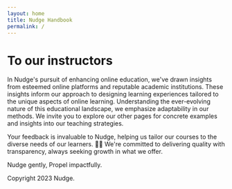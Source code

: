 ```yaml
---
layout: home
title: Nudge Handbook
permalink: /
---
```



# To our instructors


In Nudge's pursuit of enhancing online education, we've drawn insights from esteemed online platforms and reputable academic institutions. These insights inform our approach to designing learning experiences tailored to the unique aspects of online learning. Understanding the ever-evolving nature of this educational landscape, we emphasize adaptability in our methods. We invite you to explore our other pages for concrete examples and insights into our teaching strategies.

Your feedback is invaluable to Nudge, helping us tailor our courses to the diverse needs of our learners. 🙋‍♀️ We're committed to delivering quality with transparency, always seeking growth in what we offer.









      









Nudge gently, Propel impactfully.

Copyright 2023 Nudge.
